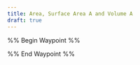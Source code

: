 ```yaml
---
title: Area, Surface Area A and Volume A
draft: true
---
```


%% Begin Waypoint %%

%% End Waypoint %%
